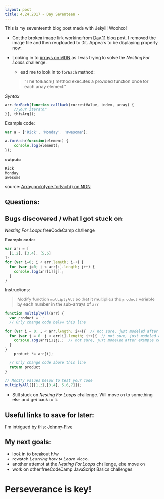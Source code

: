 ```yaml
---
layout: post
title: 4.24.2017 - Day Seventeen - 
---
```


This is my seventeenth blog post made with Jekyll! Woohoo! 

- Got the broken image link working from [Day 11](https://r7uaz0n.github.io/day-eleven/) blog post.  I removed the image file and then reuploaded to Git.  Appears to be displaying properly now.

- Looking in to [Arrays on MDN](https://developer.mozilla.org/en-US/docs/Web/JavaScript/Reference/Global_Objects/Array) as I was trying to solve the _Nesting For Loops_ challenge.
	* lead me to look in to `forEach` method:  
	>"The forEach() method executes a provided function once for each array element."

*Syntax*
```javascript
arr.forEach(function callback(currentValue, index, array) {
    //your iterator
}[, thisArg]);
```
Example code:
```javascript
var a = ['Rick', 'Monday', 'awesome'];

a.forEach(function(element) {
    console.log(element);
});
```
outputs:
```javascript
Rick
Monday
awesome
```
source:  [Array.prototype.forEach() on MDN](https://developer.mozilla.org/en-US/docs/Web/JavaScript/Reference/Global_Objects/Array/forEach)


## Questions:



## Bugs discovered / what I got stuck on:

_Nesting For Loops_ freeCodeCamp challenge

Example code:
```javascript
var arr = [
  [1,2], [3,4], [5,6]
];
for (var i=0; i < arr.length; i++) {
  for (var j=0; j < arr[i].length; j++) {
    console.log(arr[i][j]);
  }
}
```
Instructions:
>Modify function `multiplyAll` so that it multiplies the `product` variable by each number in the sub-arrays of `arr`

```javascript
function multiplyAll(arr) {
  var product = 1;
  // Only change code below this line

for (var i = 0; i < arr.length; i++){  // not sure, just modeled after example code
  for (var j = 0; j < arr[i].length; j++){  // not sure, just modeled after example code
    console.log(arr[i][j]);  // not sure, just modeled after example code
  }
}
  	product *= arr[i];

  // Only change code above this line
  return product;
}

// Modify values below to test your code
multiplyAll([[1,2],[3,4],[5,6,7]]);
```
- Still stuck on _Nesting For Loops_ challenge.  Will move on to something else and get back to it.   



## Useful links to save for later:

I'm intrigued by this: [Johnny-Five](http://johnny-five.io/) 

## My next goals:

- look in to breakout h/w
- rewatch _Learning how to Learn_ video. 
- another attempt at the _Nesting For Loops_ challenge, else move on
- work on other freeCodeCamp JavaScript Basics challenges




# Perseverance is key!







